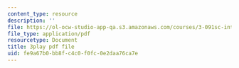 ```yaml
---
content_type: resource
description: ''
file: https://ol-ocw-studio-app-qa.s3.amazonaws.com/courses/3-091sc-introduction-to-solid-state-chemistry-fall-2010/fe9a67b0bb8fc4c0f0fc0e2daa76ca7e_c_4dDw7iLn8.pdf
file_type: application/pdf
resourcetype: Document
title: 3play pdf file
uid: fe9a67b0-bb8f-c4c0-f0fc-0e2daa76ca7e
---
```

